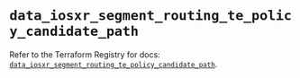 # `data_iosxr_segment_routing_te_policy_candidate_path`

Refer to the Terraform Registry for docs: [`data_iosxr_segment_routing_te_policy_candidate_path`](https://registry.terraform.io/providers/ciscodevnet/iosxr/0.6.0/docs/data-sources/segment_routing_te_policy_candidate_path).
